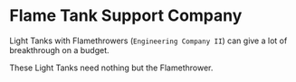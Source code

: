 # Flame Tank Support Company

Light Tanks with Flamethrowers (`Engineering Company II`) can give a lot of breakthrough on a budget.

These Light Tanks need nothing but the Flamethrower.